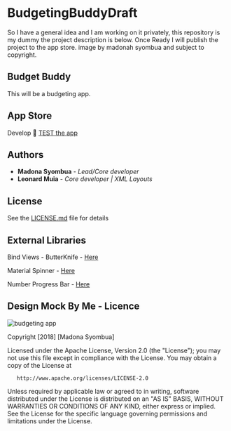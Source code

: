 # BudgetingBuddyDraft

So I have a general idea and I am working on it privately, this repository is my dummy the project description is below. 
Once Ready I will publish the project to the app store. image by madonah syombua and subject to copyright.

## Budget Buddy

This will be a budgeting app.

## App Store
Develop 🔧
[TEST the app](https://play.google.com/store/apps/details?id=com.madonasyombua.straighttalk)


## Authors
* **Madona Syombua** - *Lead/Core developer* 
* **Leonard Muia** - *Core developer | XML Layouts* 


## License

See the [LICENSE.md](https://github.com/Madonahs/Budgeting-Buddy/blob/master/LICENSE.md) file for details

## External Libraries

Bind Views - ButterKnife - [Here](https://github.com/JakeWharton/butterknife)

Material Spinner - [Here](https://github.com/jaredrummler/MaterialSpinner)

Number Progress Bar - [Here](https://github.com/daimajia/NumberProgressBar)


## Design Mock By Me - Licence

![budgeting app](https://user-images.githubusercontent.com/11560987/35936884-3214f19a-0c0a-11e8-954d-95fcf159bd31.png)


 Copyright [2018] [Madona Syombua]

   Licensed under the Apache License, Version 2.0 (the "License");
   you may not use this file except in compliance with the License.
   You may obtain a copy of the License at

       http://www.apache.org/licenses/LICENSE-2.0

   Unless required by applicable law or agreed to in writing, software
   distributed under the License is distributed on an "AS IS" BASIS,
   WITHOUT WARRANTIES OR CONDITIONS OF ANY KIND, either express or implied.
   See the License for the specific language governing permissions and
   limitations under the License.
